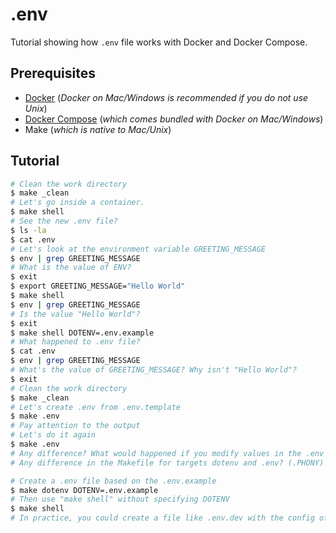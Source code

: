 # .env

Tutorial showing how `.env` file works with Docker and Docker Compose.

## Prerequisites

- [Docker](https://docs.docker.com/engine/installation/) (_Docker on Mac/Windows is recommended if you do not use Unix_)
- [Docker Compose](https://docs.docker.com/compose/install/) (_which comes bundled with Docker on Mac/Windows_)
- Make (_which is native to Mac/Unix_)

## Tutorial

```bash
# Clean the work directory
$ make _clean
# Let's go inside a container.
$ make shell
# See the new .env file?
$ ls -la
$ cat .env
# Let's look at the environment variable GREETING_MESSAGE
$ env | grep GREETING_MESSAGE
# What is the value of ENV?
$ exit
$ export GREETING_MESSAGE="Hello World"
$ make shell
$ env | grep GREETING_MESSAGE
# Is the value "Hello World"?
$ exit
$ make shell DOTENV=.env.example
# What happened to .env file?
$ cat .env
$ env | grep GREETING_MESSAGE
# What's the value of GREETING_MESSAGE? Why isn't "Hello World"?
$ exit
# Clean the work directory
$ make _clean
# Let's create .env from .env.template
$ make .env
# Pay attention to the output
# Let's do it again
$ make .env
# Any difference? What would happened if you modify values in the .env and rerun the command?
# Any difference in the Makefile for targets dotenv and .env? (.PHONY)

# Create a .env file based on the .env.example
$ make dotenv DOTENV=.env.example
# Then use "make shell" without specifying DOTENV
$ make shell
# In practice, you could create a file like .env.dev with the config of your dev environment and use that file to manually deploy/delete/etc your app
```